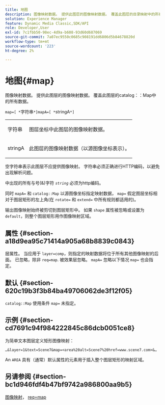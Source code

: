 ```yaml
---
title: 地图
description: 图像映射数据。 提供此图层的图像映射数据。 覆盖此图层的目录映射中的所有数据。
solution: Experience Manager
feature: Dynamic Media Classic,SDK/API
role: Developer,User
exl-id: 7c1fbb50-98ec-4d9a-b608-93d60d687069
source-git-commit: 7a07ec9550c0685c908191dd6806d5b84678820d
workflow-type: tm+mt
source-wordcount: '223'
ht-degree: 2%

---
```


# 地图{#map}

图像映射数据。 提供此图层的图像映射数据。 覆盖此图层的catalog：：Map中的所有数据。

`map=[ *`字符串`*]mapA=[ *`stringA`*]`

<table id="simpletable_2E32B25D5F6246A18A8AF817903877ED"> 
 <tr class="strow"> 
  <td class="stentry"> <p><span class="codeph"> <span class="varname"> 字符串</span></span> </p></td> 
  <td class="stentry"> <p>图层坐标中此图层的图像映射数据。 </p></td> 
 </tr> 
 <tr class="strow"> 
  <td class="stentry"> <p><span class="codeph"> <span class="varname"> stringA</span></span> </p></td> 
  <td class="stentry"> <p>此图层的图像映射数据（以源图像坐标表示）。 </p></td> 
 </tr> 
</table>

空字符串表示此图层不应提供图像映射。 字符串必须正确进行HTTP编码，以避免出现解析问题。

中出现的所有与号(&amp;)字符 *`string`* 必须为http编码。

同时 `mapA=` 和 `catalog::Map` 以源图像坐标指定映射数据， `map=` 假定图层坐标相对于图层矩形的左上角(在 `rotate=` 和 `extend=` 中所有规则都适用的)。

输出图像映射始终被剪切到图层矩形中。 如果 `shape` 属性被忽略或设置为 `default`，则整个图层矩形用作图像映射区域。

## 属性 {#section-a18d9ea95c71414a905a68b8839c0843}

层属性。 当应用于 `layer=comp`，则指定的映射数据将位于所有其他图像映射的后面。 已忽略，除非 `req=map`. 被效果层忽略。 `mapA=` 忽略以下情况 `map=` 也会指定。

## 默认 {#section-620c19b3f3b84ba49706062de3f12f05}

`catalog::Map` 使用条件 `map=` 未指定。

## 示例 {#section-cd7691c94f984222845c86dcb0051ce8}

为简单文本图层定义矩形图像映射：

`…&layer=1&text=Scene7&map=<area%20alt=Scene7%20href=www.scene7.com>&…`

An `AREA` 具有（通常）默认属性的元素用于插入整个图层矩形的映射区域。

## 另请参阅 {#section-bc1d946fdf4b47bf9742a986800aa9b5}

[图像映射](../../../../../is-api/http-ref/image-serving-api-ref/c-http-protocol-reference/c-syntax-and-features/r-image-maps.md#reference-ff7d1bac2a064104b0c508a81316fdab)， [req=map](../../../../../is-api/http-ref/image-serving-api-ref/c-http-protocol-reference/c-command-reference/r-req/r-req.md#reference-907cdb4a97034db7ad94695f25552e76)
